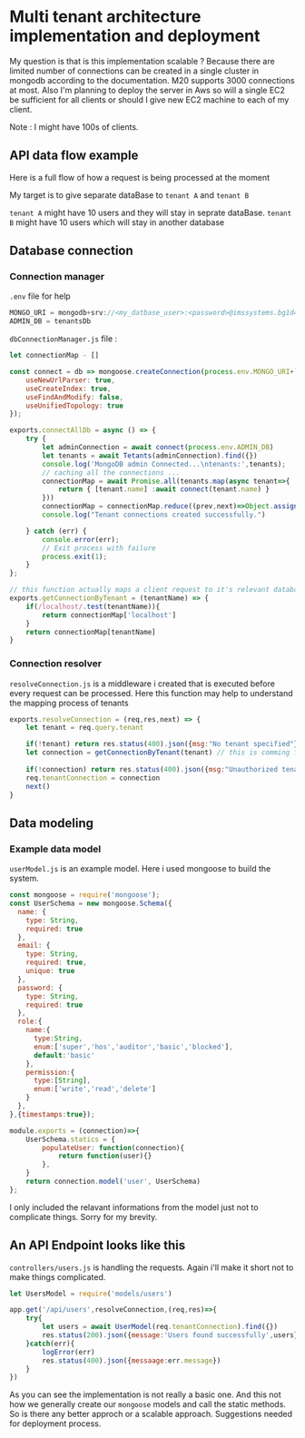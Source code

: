 # Multi tenant architecture implementation and deployment

My question is that is this implementation scalable ? Because there are limited number of connections can be created in a single cluster in mongodb according to the documentation. M20 supports 3000 connections at most. Also I'm planning to deploy the server in Aws so will a single EC2 be sufficient for all clients or should I give new EC2 machine to each of my client. 

Note : I might have 100s of clients.


## API data flow example

Here is a full flow of how a request is being processed at the moment

My target is to give separate dataBase to `tenant A` and `tenant B`

`tenant A` might have 10 users and they will stay in seprate dataBase.
`tenant B` might have 10 users which will stay in another database

## Database connection

### Connection manager

`.env` file for help

```js
MONGO_URI = mongodb+srv://<my_datbase_user>:<password>@imssystems.bg1d4.mongodb.net
ADMIN_DB = tenantsDb
```

`dbConnectionManager.js` file :

```js
let connectionMap - []

const connect = db => mongoose.createConnection(process.env.MONGO_URI+`/${db}?retryWrites=true&w=majority`, {
	useNewUrlParser: true,
	useCreateIndex: true,
	useFindAndModify: false,
	useUnifiedTopology: true
});

exports.connectAllDb = async () => {
	try {
		let adminConnection = await connect(process.env.ADMIN_DB)
		let tenants = await Tetants(adminConnection).find({})
		console.log('MongoDB admin Connected...\ntenants:',tenants);
		// caching all the connections ...
		connectionMap = await Promise.all(tenants.map(async tenant=>{
			return { [tenant.name] :await connect(tenant.name) }
		}))
		connectionMap = connectionMap.reduce((prev,next)=>Object.assign({},prev,next))
		console.log("Tenant connections created successfully.")

	} catch (err) {
		console.error(err);
		// Exit process with failure
		process.exit(1);
	}
};

// this function actually maps a client request to it's relevant database
exports.getConnectionByTenant = (tenantName) => {
	if(/localhost/.test(tenantName)){
		return connectionMap['localhost']
	}
	return connectionMap[tenantName]
}
```

### Connection resolver

`resolveConnection.js` is a middleware i created that is executed before every request can be processed.
Here this function may help to understand the mapping process of tenants

```js
exports.resolveConnection = (req,res,next) => {
    let tenant = req.query.tenant

    if(!tenant) return res.status(400).json({msg:"No tenant specified"})
    let connection = getConnectionByTenant(tenant) // this is comming from the dbConnectionManager.js
  
    if(!connection) return res.status(400).json({msg:"Unauthorized tenant"})
    req.tenantConnection = connection
    next()
}
```

## Data modeling

### Example data model

`userModel.js` is an example model. Here i used mongoose to build the system.

```js
const mongoose = require('mongoose');
const UserSchema = new mongoose.Schema({
  name: {
    type: String,
    required: true
  },
  email: {
    type: String,
    required: true,
    unique: true
  },
  password: {
    type: String,
    required: true
  },
  role:{
    name:{
      type:String,
      enum:['super','hos','auditor','basic','blocked'],
      default:'basic'
    },
    permission:{
      type:[String],
      enum:['write','read','delete']
    }
  },
},{timestamps:true});

module.exports = (connection)=>{
    UserSchema.statics = {
        populateUser: function(connection){
            return function(user){}
        },
    }
    return connection.model('user', UserSchema)
};
```

I only included the relavant informations from the model just not to complicate things. Sorry for my brevity.

## An API Endpoint looks like this

`controllers/users.js` is handling the requests. Again i'll make it short not to make things complicated.

```js
let UsersModel = require('models/users')

app.get('/api/users',resolveConnection,(req,res)=>{
    try{
        let users = await UserModel(req.tenantConnection).find({})
        res.status(200).json({message:'Users found successfully',users})
    }catch(err){
        logError(err)
        res.status(400).json({messaage:err.message})
    }
})
```

As you can see the implementation is not really a basic one. And this not how we generally create our `mongoose` models and call the static methods. So is there any better approch or a scalable approach. Suggestions needed for deployment process.
